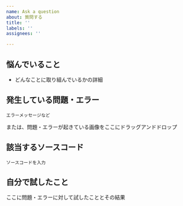 ```yaml
---
name: Ask a question
about: 質問する
title: ''
labels: ''
assignees: ''

---
```


## 悩んでいること
- どんなことに取り組んでいるかの詳細

## 発生している問題・エラー
```
エラーメッセージなど
```

または、問題・エラーが起きている画像をここにドラッグアンドドロップ

## 該当するソースコード
```言語名
ソースコードを入力
```

## 自分で試したこと
ここに問題・エラーに対して試したこととその結果
